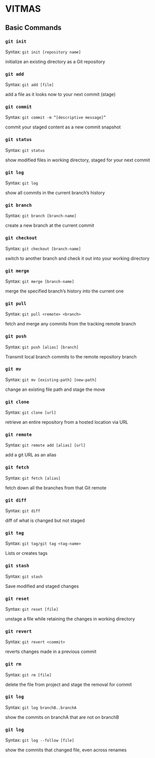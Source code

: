 # VITMAS
## Basic Commands

### `git init`

Syntax: `git init [repository name]`

initialize an existing directory as a Git repository
   
### `git add` 

Syntax: `git add [file]`

add a file as it looks now to your next commit (stage)

### `git commit` 

Syntax: `git commit -m “[descriptive message]”`

commit your staged content as a new commit snapshot

### `git status` 
  
Syntax: `git status`

show modified files in working directory, staged for your next commit

### `git log` 

Syntax: `git log `

show all commits in the current branch’s history

### `git branch` 

Syntax: `git branch [branch-name]`

create a new branch at the current commit

### `git checkout`   

Syntax: `git checkout [branch-name]`

switch to another branch and check it out into your working directory

### `git merge` 

Syntax: `git merge [branch-name]`

merge the specified branch’s history into the current one

### `git pull` 

Syntax: `git pull <remote> <branch>`

fetch and merge any commits from the tracking remote branch

### `git push`
  
Syntax: `git push [alias] [branch]`

Transmit local branch commits to the remote repository branch

### `git mv`

Syntax: `git mv [existing-path] [new-path]`

change an existing file path and stage the move

### `git clone`
   
Syntax: `git clone [url]`

retrieve an entire repository from a hosted location via URL

### `git remote`
    
Syntax: `git remote add [alias] [url]`
    
add a git URL as an alias

### `git fetch`

Syntax: `git fetch [alias]`
    
fetch down all the branches from that Git remote

### `git diff`
    
Syntax: `git diff`

diff of what is changed but not staged

### `git tag`

Syntax: `git tag/git tag <tag-name>`
    
Lists or creates tags
    
### `git stash`
    
Syntax: `git stash`

Save modified and staged changes

### `git reset`
    
Syntax: `git reset [file]`
    
unstage a file while retaining the changes in working directory

### `git revert`

Syntax: `git revert <commit>`

reverts changes made in a previous commit

### `git rm`
    
Syntax: `git rm [file]`
    
delete the file from project and stage the removal for commit

### `git log`
    
Syntax: `git log branchB..branchA`
    
show the commits on branchA that are not on branchB

### `git log`
    
Syntax: `git log --follow [file]`
    
show the commits that changed file, even across renames
